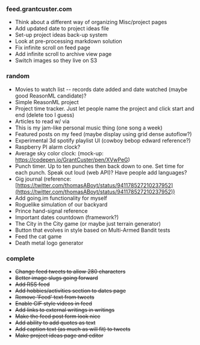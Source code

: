 ### feed.grantcuster.com
- Think about a different way of organizing Misc/project pages
- Add updated date to project ideas file
- Set-up project ideas back-up system
- Look at pre-processing markdown solution
- Fix infinite scroll on feed page
- Add infinite scroll to archive view page
- Switch images so they live on S3

### random
- Movies to watch list -- records date added and date watched (maybe good ReasonML candidate)?
- Simple ReasonML project
- Project time tracker. Just let people name the project and click start and end (delete too I guess)
- Articles to read w/ via
- This is my jam-like personal music thing (one song a week)
- Featured posts on my feed (maybe display using grid dense autoflow?)
- Experimental 3d spotify playlist UI (cowboy bebop edward reference?)
- Raspberry PI alarm clock?
- Average sky color clock: (mock-up: https://codepen.io/GrantCuster/pen/XVwPeG)
- Punch timer. Up to ten punches then back down to one. Set time for each punch. Speak out loud (web API)? Have people add languages?
- Gig journal (reference: [https://twitter.com/thomasABoyt/status/941178527210237952](https://twitter.com/thomasABoyt/status/941178527210237952))
- Add going.im functionality for myself
- Roguelike simulation of our backyard
- Prince hand-signal reference
- Important dates countdown (framework?)
- The City in the City game (or maybe just terrain generator)
- Button that evolves in style based on Multi-Armed Bandit tests
- Feed the cat game
- Death metal logo generator

### complete
- ~~Change feed tweets to allow 280 characters~~
- ~~Better image slugs going forward~~
- ~~Add RSS feed~~
- ~~Add hobbies/activities section to dates page~~
- ~~Remove 'Feed' text from tweets~~
- ~~Enable GIF style videos in feed~~
- ~~Add links to external writings in writings~~
- ~~Make the feed post form look nice~~
- ~~Add ability to add quotes as text~~
- ~~Add caption text (as much as will fit) to tweets~~
- ~~Make project ideas page and editor~~
